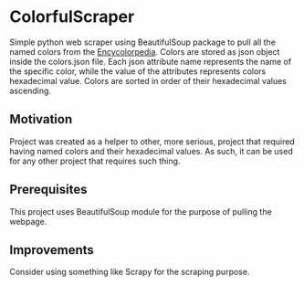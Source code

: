 # ColorfulScraper

Simple python web scraper using BeautifulSoup package to pull all the named colors from the [Encycolorpedia](https://encycolorpedia.com). Colors are stored as json object inside the colors.json file. Each json attribute name represents the name of the specific color, while the value of the attributes represents colors hexadecimal value. Colors are sorted in order of their hexadecimal values ascending.

## Motivation

Project was created as a helper to other, more serious, project that required having named colors and their hexadecimal values. As such, it can be used for any other project that requires such thing.

## Prerequisites

This project uses BeautifulSoup module for the purpose of pulling the webpage.

## Improvements

Consider using something like Scrapy for the scraping purpose.
